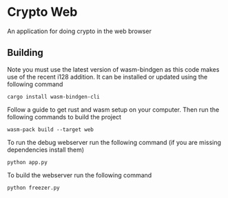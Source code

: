 # Crypto Web
An application for doing crypto in the web browser

## Building
Note you must use the latest version of wasm-bindgen as this code makes use of the recent i128 addition.
It can be installed or updated using the following command
```
cargo install wasm-bindgen-cli
```

Follow a guide to get rust and wasm setup on your computer. Then run the following commands to build the project
```
wasm-pack build --target web
```

To run the debug webserver run the following command (if you are missing dependencies install them)
```
python app.py
```

To build the webserver run the following command
```
python freezer.py
```